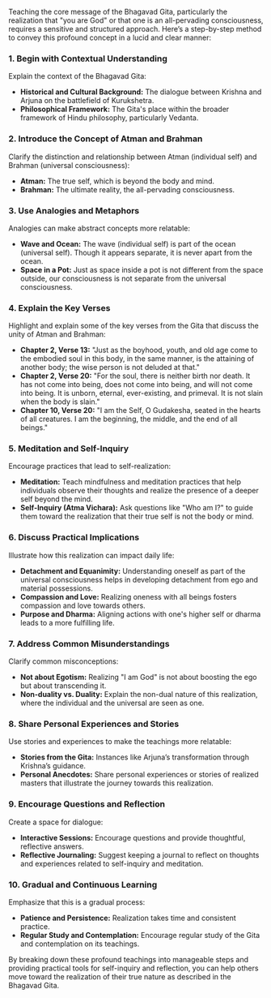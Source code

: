 
Teaching the core message of the Bhagavad Gita, particularly the realization that "you are God" or that one is an all-pervading consciousness, requires a sensitive and structured approach. Here’s a step-by-step method to convey this profound concept in a lucid and clear manner:

### 1. **Begin with Contextual Understanding**
Explain the context of the Bhagavad Gita:
- **Historical and Cultural Background:** The dialogue between Krishna and Arjuna on the battlefield of Kurukshetra.
- **Philosophical Framework:** The Gita's place within the broader framework of Hindu philosophy, particularly Vedanta.

### 2. **Introduce the Concept of Atman and Brahman**
Clarify the distinction and relationship between Atman (individual self) and Brahman (universal consciousness):
- **Atman:** The true self, which is beyond the body and mind.
- **Brahman:** The ultimate reality, the all-pervading consciousness.

### 3. **Use Analogies and Metaphors**
Analogies can make abstract concepts more relatable:
- **Wave and Ocean:** The wave (individual self) is part of the ocean (universal self). Though it appears separate, it is never apart from the ocean.
- **Space in a Pot:** Just as space inside a pot is not different from the space outside, our consciousness is not separate from the universal consciousness.

### 4. **Explain the Key Verses**
Highlight and explain some of the key verses from the Gita that discuss the unity of Atman and Brahman:
- **Chapter 2, Verse 13:** "Just as the boyhood, youth, and old age come to the embodied soul in this body, in the same manner, is the attaining of another body; the wise person is not deluded at that."
- **Chapter 2, Verse 20:** "For the soul, there is neither birth nor death. It has not come into being, does not come into being, and will not come into being. It is unborn, eternal, ever-existing, and primeval. It is not slain when the body is slain."
- **Chapter 10, Verse 20:** "I am the Self, O Gudakesha, seated in the hearts of all creatures. I am the beginning, the middle, and the end of all beings."

### 5. **Meditation and Self-Inquiry**
Encourage practices that lead to self-realization:
- **Meditation:** Teach mindfulness and meditation practices that help individuals observe their thoughts and realize the presence of a deeper self beyond the mind.
- **Self-Inquiry (Atma Vichara):** Ask questions like "Who am I?" to guide them toward the realization that their true self is not the body or mind.

### 6. **Discuss Practical Implications**
Illustrate how this realization can impact daily life:
- **Detachment and Equanimity:** Understanding oneself as part of the universal consciousness helps in developing detachment from ego and material possessions.
- **Compassion and Love:** Realizing oneness with all beings fosters compassion and love towards others.
- **Purpose and Dharma:** Aligning actions with one's higher self or dharma leads to a more fulfilling life.

### 7. **Address Common Misunderstandings**
Clarify common misconceptions:
- **Not about Egotism:** Realizing "I am God" is not about boosting the ego but about transcending it.
- **Non-duality vs. Duality:** Explain the non-dual nature of this realization, where the individual and the universal are seen as one.

### 8. **Share Personal Experiences and Stories**
Use stories and experiences to make the teachings more relatable:
- **Stories from the Gita:** Instances like Arjuna’s transformation through Krishna’s guidance.
- **Personal Anecdotes:** Share personal experiences or stories of realized masters that illustrate the journey towards this realization.

### 9. **Encourage Questions and Reflection**
Create a space for dialogue:
- **Interactive Sessions:** Encourage questions and provide thoughtful, reflective answers.
- **Reflective Journaling:** Suggest keeping a journal to reflect on thoughts and experiences related to self-inquiry and meditation.

### 10. **Gradual and Continuous Learning**
Emphasize that this is a gradual process:
- **Patience and Persistence:** Realization takes time and consistent practice.
- **Regular Study and Contemplation:** Encourage regular study of the Gita and contemplation on its teachings.

By breaking down these profound teachings into manageable steps and providing practical tools for self-inquiry and reflection, you can help others move toward the realization of their true nature as described in the Bhagavad Gita.
